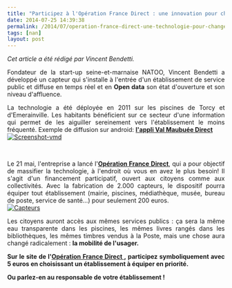 ```yaml
---
title: "Participez à l'Opération France Direct : une innovation pour changer la vie"
date: 2014-07-25 14:39:38
permalink: /2014/07/operation-france-direct-une-technologie-pour-changer-la-vie.html
tags: [nan]
layout: post
---
```


<p style="text-align: justify"><em>Cet article a été rédigé par Vincent Bendetti. </em></p> <p style="text-align: justify">Fondateur de la start-up seine-et-marnaise NATOO, Vincent Bendetti a développé un capteur qui s'installe à l'entrée d'un établissement de service public et diffuse en temps réel et en <strong>Open data</strong> son état d'ouverture et son niveau d'affluence.</p> <p style="text-align: justify">La technologie a été déployée en 2011 sur les piscines de Torcy et d'Emerainville. Les habitants bénéficient sur ce secteur d'une information qui permet de les aiguiller sereinement vers l'établissement le moins fréquenté. Exemple de diffusion sur android: <a href="https://play.google.com/store/apps/details?id=com.opportom.vmdirect&hl=fr_FR" target="_blank"><strong>l'appli Val Maubuée Direct</strong></a><br /><a class="asset-img-link" href="http://a0.typepad.com/6a01a73deace88970d01a3fd2fd4a0970b-pi"><img alt="Screenshot-vmd" border="0" class="asset  asset-image at-xid-6a01a73deace88970d01a3fd2fd4a0970b img-responsive" src="http://a0.typepad.com/6a01a73deace88970d01a3fd2fd4a0970b-800wi" style="margin-left: auto;margin-right: auto" title="Screenshot-vmd" /></a></p> <p style="text-align: justify"> </p>   <!--more-->  <p style="text-align: justify">Le 21 mai, l'entreprise a lancé l'<a href="http://www.operationfrancedirect.com" target="_blank"><strong>Opération France Direct</strong></a>, qui a pour objectif de massifier la technologie, à l'endroit où vous en avez le plus besoin! Il s'agit d'un financement participatif, ouvert aux citoyens comme aux collectivités. Avec la fabrication de 2.000 capteurs, le dispositif pourra équiper tout établissement (mairie, piscines, médiathèque, musée, bureau de poste, service de santé...) pour seulement 200 euros.<br /><a class="asset-img-link" href="https://gabrielplassat.github.io/transportsdufutur/wp-content/uploads/sites/6/old/6a0120a66d2ad4970b01a73def7580970d-pi.jpg"><img alt="Capteurs" border="0" class="asset  asset-image at-xid-6a0120a66d2ad4970b01a73def7580970d image-full img-responsive" src="/wp-content/uploads/sites/6/old/6a0120a66d2ad4970b01a73def7580970d-800wi.jpg" style="margin-left: auto;margin-right: auto" title="Capteurs" /></a></p> <p style="text-align: justify">Les citoyens auront accès aux mêmes services publics : ça sera la même eau transparente dans les piscines, les mêmes livres rangés dans les bibliothèques, les mêmes timbres vendus à la Poste, mais une chose aura changé radicalement : <strong>la mobilité de l'usager. </strong></p> <p style="text-align: justify"><strong>Sur le site de l'<a href="http://www.operationfrancedirect.com" target="_blank">Opération France Direct </a>, participez symboliquement avec 5 euros en choisissant un établissement à équiper en priorité. </strong></p> <p style="text-align: justify"><strong>Ou parlez-en au responsable de votre établissement !</strong></p> <p style="text-align: justify"> </p>
